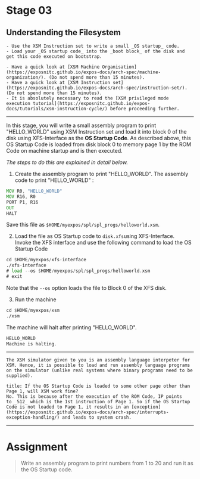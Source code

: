 # Stage 03

## Understanding the Filesystem

```ad-abstract
- Use the XSM Instruction set to write a small _OS startup_ code.
- Load your _OS startup code_ into the _boot block_ of the disk and get this code executed on bootstrap.
```

```ad-attention
- Have a quick look at [XSM Machine Organisation](https://exposnitc.github.io/expos-docs/arch-spec/machine-organization/). (Do not spend more than 15 minutes).
- Have a quick look at [XSM Instruction set](https://exposnitc.github.io/expos-docs/arch-spec/instruction-set/). (Do not spend more than 15 minutes).
- It is absolutely necessary to read the [XSM privileged mode execution tutorial](https://exposnitc.github.io/expos-docs/tutorials/xsm-instruction-cycle/) before proceeding further.
```

---
In this stage, you will write a small assembly program to print "HELLO_WORLD" using XSM Instruction set and load it into block 0 of the disk using XFS-Interface as the **OS Startup Code**. As described above, this OS Startup Code is loaded from disk block 0 to memory page 1 by the ROM Code on machine startup and is then executed.

_The steps to do this are explained in detail below._

1) Create the assembly program to print "HELLO_WORLD". The assembly code to print "HELLO_WORLD" :

```asm
MOV R0, "HELLO_WORLD"
MOV R16, R0
PORT P1, R16
OUT
HALT
```

Save this file as `$HOME/myexpos/spl/spl_progs/helloworld.xsm`.

2) Load the file as OS Startup code to `disk.xfs`using XFS-Interface.  
Invoke the XFS interface and use the following command to load the OS Startup Code

```asm
cd $HOME/myexpos/xfs-interface
./xfs-interface
# load --os $HOME/myexpos/spl/spl_progs/helloworld.xsm
# exit
```

Note that the `--os` option loads the file to Block 0 of the XFS disk.

3) Run the machine  

```asm
cd $HOME/myexpos/xsm
./xsm
```

The machine will halt after printing "HELLO_WORLD".

```asm
HELLO_WORLD
Machine is halting.
```

---

```ad-note
The XSM simulator given to you is an assembly language interpeter for XSM. Hence, it is possible to load and run assembly language programs on the simulator (unlike real systems where binary programs need to be supplied).
```

```ad-question
title: If the OS Startup Code is loaded to some other page other than Page 1, will XSM work fine?
No. This is because after the execution of the ROM Code, IP points to _512_ which is the 1st instruction of Page 1. So if the OS Startup Code is not loaded to Page 1, it results in an [exception](https://exposnitc.github.io/expos-docs/arch-spec/interrupts-exception-handling/) and leads to system crash.
```

---

# Assignment
> Write an assembly program to print numbers from 1 to 20 and run it as the OS Startup code.

```asm

```
